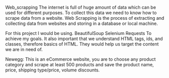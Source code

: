 Web_scrapping
The internet is full of huge amount of data which can be used for different purposes. 
To collect this data we need to know how to scrape data from a website.
 Web Scrapping is the process of extracting and collecting data
from websites and storing in a database or local machine.

For this project I would be using. 
 BeautifulSoup
 Selenium
 Requests 
To achieve my goals. It also important that we understand HTML tags, ids, and classes, therefore basics of HTML. They would help us target the content we are in need of. 

Newegg: This is an eCommerce website, you are to choose any product category and scrape at least 500 products and save the product name, price, shipping type/price, volume discounts.

